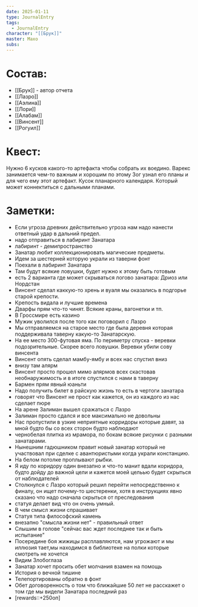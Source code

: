 ```yaml
---
date: 2025-01-11
type: JournalEntry
tags:
  - JournalEntry
character: "[[Брук]]"
master: Махо
subs:
---
```

# Состав:
- [[Брук]] - автор отчета
- [[Лазро]]
- [[Аэлина]]
- [[Лори]]
- [[Алабам]]
- [[Винсент]]
- [[Рогуил]]
# Квест:
Нужно 6 кусков какого-то артефакта чтобы собрать их воедино. Варекс занимается чем-то важным и хорошим по этому Зог узнал его планы и для чего ему этот артефакт. Кусок планарного календаря. Который может коннектиться с дальными планами.

# Заметки:
- Если угроза древних действительно угроза нам надо нанести ответный удар в дальний предел.
- надо отправиться в лабиринт Занатара
- лабиринт - демипространство
- Занатар любит коллекционировать магические предметы.
- Идем за шестерней которую украли из таверни фонт
- Поехали в лабиринт Занатара
- Там будут всякие ловушки, будет нужно к этому быть готовым
- есть 2 варианта где может скрываться логово занатара: Дриоз или Нордстан
- Винсент сделал каккую-то хрень и вуаля мы оказались в подгорье старой крепости.
- Крепость видала и лучшие времена
- Дварфы прям что-то чинят. Всякие краны, вагонетки и тп.
- В Гроссмире есть казино
- Мужик уволился после того как поговорил с Лазро
- Мы отправляемся на старое место где была деревня которая поддерживала таверну какую-то Занатарскую.
- На ее место 300-футовая яма. По периметру спуска - веревки подозрительные. Скорее всего ловушки. Веревки убили сову винсента
- Винсент опять сделал мамбу-ямбу и всех нас спустил вниз
- внизу там алярм
- Винсент просто прошел мимо алярмов всех скастовав необнаружимость и в итоге спустился с нами в таверну
- Бармен прям явный юаньти
- Надо получить билет в райскую жизнь то есть в чертоги занатара
- говорят что Винсент не прост как кажется, он из каждого из нас сделает пюре
- На арене Залиман вышел сражаться с Лазро
- Залиман просто сдался и все максимально не довольны
- Нас пропустили в узкие неприятные корридоры которые давят, за мной будто бы со всех сторон будто наблюдают
- чернобелая плитка из мрамора, по бокам всякие рисунки с разными занатарами.
- Нынешним гадюшником правит новый занатар который не участвовал при сделке с авантюристыми когда украли констанцию.
- На белом потолке проплывают рыбки.
- Я иду по коридору один внезапно и что-то манит вдали коридора, будто дойду до важной цели и кажется моей цельью будет скрыться от наблюдателей
- Столкнулся с Лазро который решил перейти непосредственно к финалу, он ищет почему-то шестеренки, хотя в инструкциях явно сказано что надо сначала скрыться от преследования
- статуя делает вид что он очень умный. 
- В чем смысл жизни спрашивает
- Статуя типа философский камень
- внезапно "смысла жизни нет" - правильный ответ
- Слышим в голове "сейчас вас ждет последнее так и быть испытание"
- Посередине боя жижицы расплавляются, нам угрожают и мы иллюзия тает,мы находимся в библиотеке на полки которые смотреть не хочется
- Видим Злобоглаза
- Занатар хочет просить обет молчания взамен на помощь
- История о вечной тишине
- Телепортированы обратно в фонт
- Обет договоренность о том что ближайшие 50 лет не расскажет о том где мы видели Занатара последний раз
- [rewards::+250оп]
